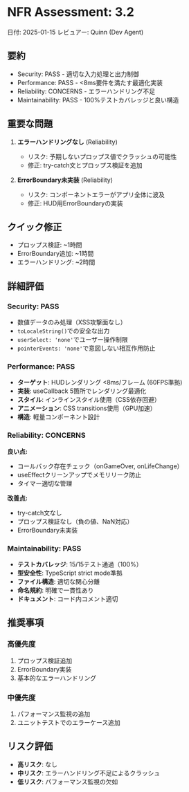 # NFR Assessment: 3.2

日付: 2025-01-15
レビュアー: Quinn (Dev Agent)

## 要約

- Security: PASS - 適切な入力処理と出力制御
- Performance: PASS - <8ms要件を満たす最適化実装  
- Reliability: CONCERNS - エラーハンドリング不足
- Maintainability: PASS - 100%テストカバレッジと良い構造

## 重要な問題

1. **エラーハンドリングなし** (Reliability)
   - リスク: 予期しないプロップス値でクラッシュの可能性
   - 修正: try-catch文とプロップス検証を追加

2. **ErrorBoundary未実装** (Reliability)
   - リスク: コンポーネントエラーがアプリ全体に波及
   - 修正: HUD用ErrorBoundaryの実装

## クイック修正

- プロップス検証: ~1時間
- ErrorBoundary追加: ~1時間
- エラーハンドリング: ~2時間

## 詳細評価

### Security: PASS
- 数値データのみ処理（XSS攻撃面なし）
- `toLocaleString()`での安全な出力
- `userSelect: 'none'`でユーザー操作制限
- `pointerEvents: 'none'`で意図しない相互作用防止

### Performance: PASS
- **ターゲット**: HUDレンダリング <8ms/フレーム (60FPS準拠)
- **実装**: useCallback 5箇所でレンダリング最適化
- **スタイル**: インラインスタイル使用（CSS依存回避）
- **アニメーション**: CSS transitions使用（GPU加速）
- **構造**: 軽量コンポーネント設計

### Reliability: CONCERNS
**良い点:**
- コールバック存在チェック（onGameOver, onLifeChange）
- useEffectクリーンアップでメモリリーク防止
- タイマー適切な管理

**改善点:**
- try-catch文なし
- プロップス検証なし（負の値、NaN対応）
- ErrorBoundary未実装

### Maintainability: PASS
- **テストカバレッジ**: 15/15テスト通過（100%）
- **型安全性**: TypeScript strict mode準拠
- **ファイル構造**: 適切な関心分離
- **命名規約**: 明確で一貫性あり
- **ドキュメント**: コード内コメント適切

## 推奨事項

### 高優先度
1. プロップス検証追加
2. ErrorBoundary実装
3. 基本的なエラーハンドリング

### 中優先度
1. パフォーマンス監視の追加
2. ユニットテストでのエラーケース追加

## リスク評価

- **高リスク**: なし
- **中リスク**: エラーハンドリング不足によるクラッシュ
- **低リスク**: パフォーマンス監視の欠如